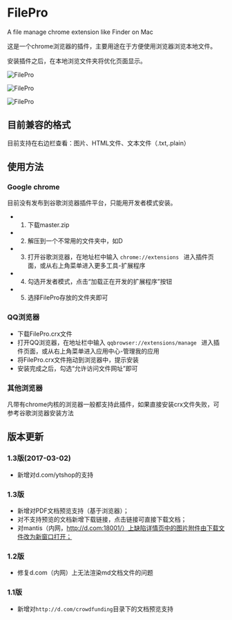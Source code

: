 # FilePro

A file manage chrome extension like Finder on Mac

这是一个chrome浏览器的插件，主要用途在于方便使用浏览器浏览本地文件。

安装插件之后，在本地浏览文件夹将优化页面显示。

![FilePro](https://dn-shimo-image.qbox.me/Xu1mX5HlDigvO9d7.png)

![FilePro](https://dn-shimo-image.qbox.me/ClnqxH1tlwsLgII0.png)

![FilePro](https://dn-shimo-image.qbox.me/jCPNZX4ppXgNYtxJ.gif)

## 目前兼容的格式

目前支持在右边栏查看：图片、HTML文件、文本文件（.txt,.plain）

## 使用方法

### Google chrome

目前没有发布到谷歌浏览器插件平台，只能用开发者模式安装。

- 1. 下载master.zip
- 2. 解压到一个不常用的文件夹中，如D
- 3. 打开谷歌浏览器，在地址栏中输入 ` chrome://extensions  ` 进入插件页面，或从右上角菜单进入更多工具-扩展程序
- 4. 勾选开发者模式，点击“加载正在开发的扩展程序”按钮
- 5. 选择FilePro存放的文件夹即可

### QQ浏览器

- 下载FilePro.crx文件
- 打开QQ浏览器，在地址栏中输入 ` qqbrowser://extensions/manage  ` 进入插件页面，或从右上角菜单进入应用中心-管理我的应用
- 将FilePro.crx文件拖动到浏览器中，提示安装
- 安装完成之后，勾选“允许访问文件网址”即可

### 其他浏览器

凡带有chrome内核的浏览器一般都支持此插件，如果直接安装crx文件失败，可参考谷歌浏览器安装方法


## 版本更新

### 1.3版(2017-03-02)

- 新增对d.com/ytshop的支持

### 1.3版

- 新增对PDF文档预览支持（基于浏览器）；
- 对不支持预览的文档新增下载链接，点击链接可直接下载文档；
- 对mantis（内网，http://d.com:18001/）上缺陷详情页中的图片附件由下载文件改为新窗口打开；



### 1.2版

- 修复d.com（内网）上无法渲染md文档文件的问题


### 1.1版

- 新增对` http://d.com/crowdfunding `目录下的文档预览支持

